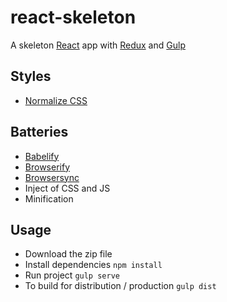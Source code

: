 # react-skeleton
A skeleton [React](https://facebook.github.io/react/) app with [Redux](http://redux.js.org/) and [Gulp](http://gulpjs.com/)

## Styles
- [Normalize CSS](https://necolas.github.io/normalize.css/)

## Batteries
- [Babelify](https://github.com/babel/babelify)
- [Browserify](https://github.com/substack/node-browserify)
- [Browsersync](https://www.browsersync.io/)
- Inject of CSS and JS
- Minification

## Usage
- Download the zip file
- Install dependencies ```npm install```
- Run project ```gulp serve```
- To build for distribution / production ```gulp dist```

